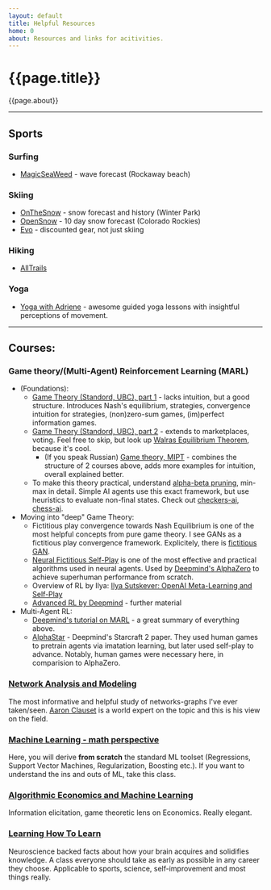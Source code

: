 ```yaml
---
layout: default
title: Helpful Resources
home: 0
about: Resources and links for acitivities. 
---
```


# {{page.title}}
{{page.about}} 

---
## Sports
### Surfing
- [MagicSeaWeed](https://magicseaweed.com/Rockaway-Surf-Report/384/) - wave forecast (Rockaway beach)

### Skiing
- [OnTheSnow](https://www.onthesnow.com/colorado/winter-park-resort/skireport.html) - snow forecast and history (Winter Park)
- [OpenSnow](https://opensnow.com/state/CO#forecasts) - 10 day snow forecast (Colorado Rockies)
- [Evo](https://www.evo.com/) - discounted gear, not just skiing

### Hiking
- [AllTrails](https://www.alltrails.com/)

### Yoga
- [Yoga with Adriene](https://www.youtube.com/user/yogawithadriene) - awesome guided yoga lessons with insightful perceptions of movement.

---
## Courses:
### Game theory/(Multi-Agent) Reinforcement Learning (MARL)
- (Foundations):
	- [Game Theory (Standord, UBC), part 1](https://www.coursera.org/learn/game-theory-1) - lacks intuition, but a good structure. Introduces Nash's equilibrium, strategies, convergence intuition for strategies, (non)zero-sum games, (im)perfect information games. 
	- [Game Theory (Standord, UBC), part 2](https://www.coursera.org/learn/game-theory-2) - extends to marketplaces, voting. Feel free to skip, but look up [Walras Equilibrium Theorem](https://en.wikipedia.org/wiki/General_equilibrium_theory), because it's  cool. 
		- (If you speak Russian) [Game theory, MIPT](https://www.coursera.org/learn/gametheory) - combines the structure of 2 courses above, adds more examples for intuition, overall explained better. 
	- To make this theory practical, understand [alpha-beta pruning](https://www.geeksforgeeks.org/minimax-algorithm-in-game-theory-set-4-alpha-beta-pruning/), min-max in detail. Simple AI agents use this exact framework, but use heuristics to evaluate non-final states. Check out [checkers-ai](https://github.com/d-kz/checkers/blob/master/checkers.py), [chess-ai](https://github.com/lamesjim/Chess-AI/blob/master/heuristics.py). 
- Moving into "deep" Game Theory:
	- Fictitious play convergence towards Nash Equilibrium is one of the most helpful concepts from pure game theory. I see GANs as a fictitious play convergence framework. Explicitely, there is [fictitious GAN](https://arxiv.org/abs/1803.08647). 
	- [Neural Fictitious Self-Play](https://arxiv.org/pdf/1603.01121.pdf) is one of the most effective and practical algorithms used in neural agents. Used by [Deepmind's AlphaZero](https://science.sciencemag.org/content/362/6419/1140) to achieve superhuman performance from scratch. 
	- Overview of RL by Ilya: [Ilya Sutskever: OpenAI Meta-Learning and Self-Play](https://www.youtube.com/watch?v=9EN_HoEk3KY)
	- [Advanced RL by Deepmind](https://www.youtube.com/playlist?list=PLqYmG7hTraZDNJre23vqCGIVpfZ_K2RZs) - further material
- Multi-Agent RL:
	- [Deepmind's tutorial on MARL](https://rlss.inria.fr/files/2019/07/RLSS_Multiagent.pdf) - a great summary of everything above. 
	- [AlphaStar](https://www.nature.com/articles/s41586-019-1724-z.epdf?author_access_token=lZH3nqPYtWJXfDA10W0CNNRgN0jAjWel9jnR3ZoTv0PSZcPzJFGNAZhOlk4deBCKzKm70KfinloafEF1bCCXL6IIHHgKaDkaTkBcTEv7aT-wqDoG1VeO9-wO3GEoAMF9bAOt7mJ0RWQnRVMbyfgH9A%3D%3D) -  Deepmind's Starcraft 2 paper. They used human games to pretrain agents via imatation learning, but later used self-play to advance. Notably, human games were necessary here, in comparision to AlphaZero. 


### [Network Analysis and Modeling](http://tuvalu.santafe.edu/~aaronc/courses/5352/)
The most informative and helpful study of networks-graphs I've ever taken/seen. [Aaron Clauset](https://scholar.google.com/citations?user=e7VI_HcAAAAJ&hl=en&oi=sra) is a world expert on the topic and this is his view on the field. 

### [Machine Learning - math perspective](https://github.com/chrisketelsen/CSCI5622-Machine-Learning/blob/master/resources/schedule.md)
Here, you will derive **from scratch** the standard ML toolset  (Regressions, Support Vector Machines, Regularization, Boosting etc.). If you want to understand the ins and outs of ML, take this class. 

### [Algorithmic Economics and Machine Learning](https://www.cs.colorado.edu/~raf/teaching/7000-s17.html)
Information elicitation, game theoretic lens on Economics. Really elegant. 

<!-- ### [Calling Bullshit](https://callingbullshit.org/syllabus.html) 
A funny summary of how information in the modern world is abused, misrepresented, and even weaponized.  -->

### [Learning How To Learn](https://www.coursera.org/learn/learning-how-to-learn)
Neuroscience backed facts about how your brain acquires and solidifies knowledge. A class everyone should take as early as possible in any career they choose. Applicable to sports, science, self-improvement and most things really. 
